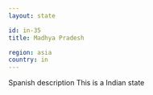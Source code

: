 ```yaml
---
layout: state

id: in-35
title: Madhya Pradesh

region: asia
country: in
---
```

Spanish description
This is a Indian state